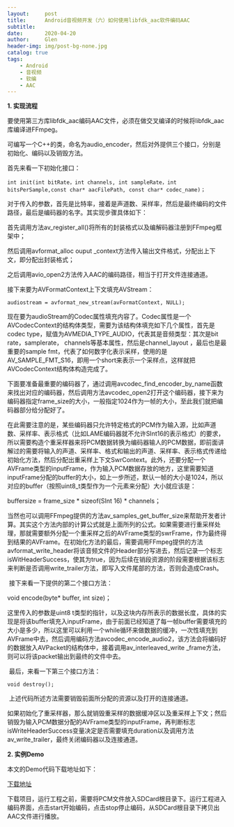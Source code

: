 ```yaml
---
layout:     post
title:      Android音视频开发（六）如何使用libfdk_aac软件编码AAC
subtitle:   
date:       2020-04-20
author:     Glen
header-img: img/post-bg-none.jpg
catalog: true
tags:
    - Android
    - 音视频
    - 软编
    - AAC
---
```


**1. 实现流程**

要使用第三方库libfdk_aac编码AAC文件，必须在做交叉编译的时候将libfdk_aac库编译进FFmpeg。

可编写一个C++的类，命名为audio_encoder，然后对外提供三个接口，分别是初始化、编码以及销毁方法。

首先来看一下初始化接口：

```
int init(int bitRate，int channels, int sampleRate，int bitsPerSample,const char* aacFilePath, const char* codec_name)；
```

​	对于传入的参数，首先是比特率，接着是声道数、采样率，然后是最终编码的文件路径，最后是编码器的名字。其实现步骤具体如下：

​	首先调用方法av_register_all()将所有的封装格式以及编解码器注册到FFmpeg框架中；

然后调用avformat_alloc ouput _context方法传入输出文件格式，分配出上下文，即分配出封装格式；

之后调用avio_open2方法传入AAC的编码路径，相当于打开文件连接通道。

接下来要为AVFormatContext上下文填充AVStream：

```
audiostream = avformat_new_stream(avFormatContext, NULL);
```

现在要为audioStream的Codec属性填充内容了。Codec属性是一个AVCodecContext的结构体类型，需要为该结构体填充如下几个属性，首先是codec type，赋值为AVMEDIA_TYPE_AUDIO，代表其是音频类型：其次是bit rate，samplerate， channels等基本属性，然后是channel_layout ，最后也是最重要的sample fmt，代表了如何数字化表示采样，使用的是AV_SAMPLE_FMT_S16，即用一个short来表示一个采样点，这样就把AVCodecContext结构体构造完成了。

​	下面要准备最重要的编码器了，通过调用avcodec_find_encoder_by_name函数来找出对应的编码器，然后调用方法avcodec_open2打开这个编码器，接下来为编码器指定frame_size的大小，一般指定1024作为一帧的大小，至此我们就把编码器部分给分配好了。

​	在此需要注意的是，某些编码器只允许特定格式的PCM作为输入源，比如声道数、采样率、表示格式（比如LAME编码器就不允许SInt16的表示格式）的要求，所以需要构造个重采样器来将PCM数据转换为编码器输人的PCM数据，即前面讲解过的需要将输入的声道、采样率、格式和输出的声道、采样率、表示格式传递给初始化方法，然后分配出重采样上下文SwrContext。此外，还要分配一个AVFrame类型的inputFrame，作为输入PCM数据存放的地方，这里需要知道inputFrame分配的buffer的大小，如上一步所述，默认一帧的大小是1024，所以对应的buffer（按照uint8_t类型作为一个元素来分配）大小就应该是：

buffersize = frame_size * sizeof(SInt 16) * channels；

​	当然也可以调用FFmpeg提供的方法av_samples_get_buffer_size来帮助开发者计算。其实这个方法内部的计算公式就是上面所列的公式。如果需要进行重采样处理，那就需要额外分配一个重采样之后的AVFrame类型的swrFrame，作为最终得到结果的AVFrame。在初始化方法的最后，需要调用FFmpeg提供的方法avformat_write_header将该音频文件的Header部分写进去，然后记录一个标志isWitHeaderSuccess，使其为true，因为后续在销段资源的阶段需要根据该标志来判断是否调用write_trailer方法，即写入文件尾部的方法，否则会造成Crash。

​	接下来看一下提供的第二个接口方法：

void encode(byte* buffer, int size)；

这里传入的参数是uint8 t类型的指针，以及这块内存所表示的数据长度，具体的实现是将该buffer填充入inputFrame，由于前面已经知道了每一帧buffer需要填充的大小是多少，所以这里可以利用一个while循环来做数据的缓冲，一次性填充到AVFrame中去，然后调用编码方法avcodec_encode_audio2，该方法会将编码好的数据放入AVPacket的结构体中，接着调用av_interleaved_write _frame方法，则可以将该packet输出到最终的文件中去。

​	最后，来看一下第三个接口方法：

```
void destroy();
```

​	上述代码所述方法需要销毁前面所分配的资源以及打开的连接通道。

​	如果初始化了重采样器，那么就销毁重采样的数据缓冲区以及重采样上下文；然后销毁为输入PCM数据分配的AVFrame类型的inputFrame，再判断标志isWriteHeaderSuccess变量决定是否需要填充duration以及调用方法av_write_trailer，最终关闭编码器以及连接通道。

**2. 实例Demo**

本文的Demo代码下载地址如下：

[下载地址]()

下载项目，运行工程之前，需要将PCM文件放入SDCard根目录下。运行工程进入编码界面，点击start开始编码，点击stop停止编码，从SDCard根目录下拷贝出AAC文件进行播放。